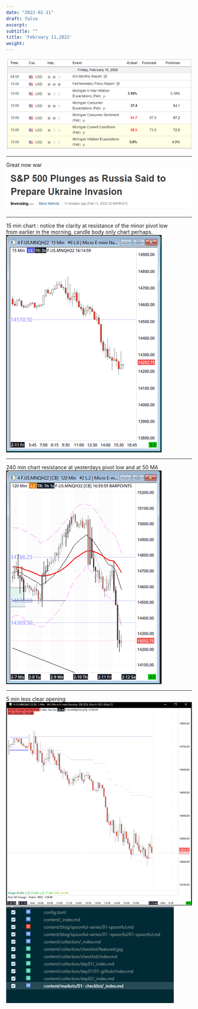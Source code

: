 ```yaml
---
date: "2022-02-11"
draft: false
excerpt: 
subtitle: ""
title: 'February 11,2022'
weight: 
---
```




![](20220211_000007.png)
****
Great now war 
![](20220211_000008.png)
****
15 min chart :
notice the clarity at resistance of the minor pivot low<br />
from earlier in the morning.
candle body only chart perhaps. 
![](20220211_000009.png)
_____________________
240 min chart resistance at yesterdays pivot low and at 50 MA
![](20220211_000011.png)
_____________
5 min less clear opening 
![](20220211_000010.png)
![](20220211_000012.png)